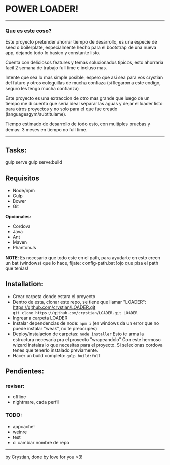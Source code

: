 # POWER LOADER!
---
### Que es este coso?

Este proyecto pretender ahorrar tiempo de desarrollo, es una especie de seed o boilerplate, especialmente hecho para el bootstrap de una nueva app, dejando todo lo basico y constante listo.

Cuenta con deliciosos features y temas solucionados tipicos, esto ahorraria facil 2 semana de trabajo full time e incluso mas.

Intente que sea lo mas simple posible, espero que asi sea para vos crystian del futuro y otros coleguillas de mucha confiaza (si llegaron a este codigo, seguro les tengo mucha confianza)

Este proyecto es una extraccion de otro mas grande que luego de un tiempo me di cuenta que seria ideal separar las aguas y dejar el loader listo para otros proyectos y no solo para el que fue creado (languagesgym/subtitulame).

Tiempo estimado de desarrollo de todo esto, con multiples pruebas y demas: 3 meses en tiempo no full time.

---

## Tasks:

gulp serve
gulp serve:build


## Requisitos

* Node/npm
* Gulp
* Bower
* Git

**Opcionales:**

* Cordova
* Java
* Ant
* Maven
* PhantomJs

**NOTE**:
Es necesario que todo este en el path, para ayudarte en esto creen un bat (windows) que lo hace, fijate: config-path.bat !ojo que pisa el path que tenias!

## Installation:

* Crear carpeta donde estara el proyecto
* Dentro de esta, clonar este repo, se tiene que llamar "LOADER": https://github.com/crystian/LOADER.git<br>
	`git clone https://github.com/crystian/LOADER.git LOADER`
* Ingrear a carpeta LOADER
* Instalar dependencias de node: `npm i`
	(en windows da un error que no puede instalar "weak", no te preocupes)
* Deploy/instalacion de carpetas: `node installer`
	Esto te arma la estructura necesaria pra el proyecto "wrapeandolo"
	Con este hermoso wizard instalas lo que necesitas para el proyecto.
	Si selecionas cordova tenes que tenerlo instalado previamente.
* Hacer un build completo: `gulp build:full`


## Pendientes:

### revisar:
* offline
* nightmare, cada perfil

### TODO:
* appcache!
* weinre
* test
* ci
cambiar nombre de repo

---

by Crystian, done by love for you <3!
